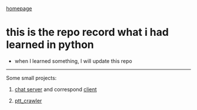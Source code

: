 [homepage](https://github.com/n3k0fi5t/)
# this is the repo record what i had learned in python
- when I learned something, I will update this repo

---
Some small projects:
1. [chat server](https://github.com/n3k0fi5t/pythonLearn/blob/master/tcp_chat_server.py)
and correspond [client](https://github.com/n3k0fi5t/pythonLearn/blob/master/simple_client.py)

2. [ptt_crawler](https://github.com/n3k0fi5t/pythonLearn/blob/master/ptt_crawler.py)
